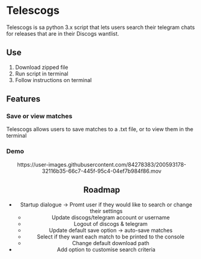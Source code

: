 # Telescogs
 Telescogs is sa python 3.x script that lets users search their telegram chats for releases that are in their Discogs wantlist.
 
## Use
1. Download zipped file 
2. Run script in terminal
3. Follow instructions on terminal
## Features
### Save or view matches
Telescogs allows users to save matches to a .txt file, or to view them in the terminal
### Demo

<div align="center">
 https://user-images.githubusercontent.com/84278383/200593178-32116b35-66c7-445f-95c4-04ef7b984f86.mov
<div/>


## Roadmap
* Startup dialogue -> Promt user if they would like to search or change their settings
  * Update discogs/telegram account or username
  * Logout of discogs & telegram
  * Update default save option -> auto-save matches
  * Select if they want each match to be printed to the console
  * Change default download path
* Add option to customise search criteria
